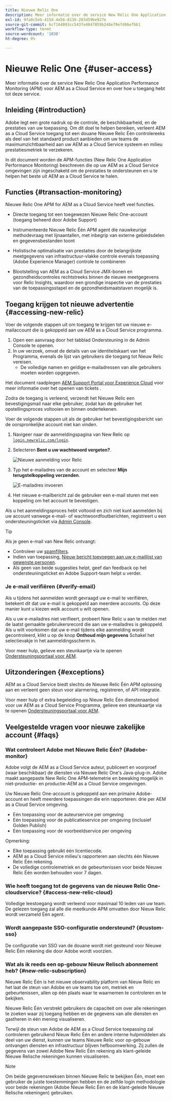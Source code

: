 ```yaml
---
title: Nieuwe Relic One
description: Meer informatie over de service New Relic One Application Performance Monitoring (APM) voor AEM as a Cloud Service en over hoe u toegang hebt tot deze service.
exl-id: 9fa0c5eb-415d-4e56-8136-203d59be927e
source-git-commit: 6cf164093cc543fe4847859b248e70efd86efbb1
workflow-type: tm+mt
source-wordcount: '1038'
ht-degree: 0%

---
```



# Nieuwe Relic One {#user-access}

Meer informatie over de service New Relic One Application Performance Monitoring (APM) voor AEM as a Cloud Service en over hoe u toegang hebt tot deze service.

## Inleiding {#introduction}

Adobe legt een grote nadruk op de controle, de beschikbaarheid, en de prestaties van uw toepassing. Om dit doel te helpen bereiken, verleent AEM as a Cloud Service toegang tot een douane Nieuwe Relic Één controlereeks als deel van het standaard product aanbieden om uw teams de maximumzichtbaarheid aan uw AEM as a Cloud Service systeem en milieu prestatiesmetriek te verzekeren.

In dit document worden de APM-functies (New Relic One Application Performance Monitoring) beschreven die op uw AEM as a Cloud Service omgevingen zijn ingeschakeld om de prestaties te ondersteunen en u te helpen het beste uit AEM as a Cloud Service te halen.

## Functies {#transaction-monitoring}

Nieuwe Relic One APM for AEM as a Cloud Service heeft veel functies.

* Directe toegang tot een toegewezen Nieuwe Relic One-account (toegang beheerd door Adobe Support)

* Instrumenteerde Nieuwe Relic Één APM agent die nauwkeurige methodevraag met lijnaantallen, met inbegrip van externe gebiedsdelen en gegevensbestanden toont

* Holistische optimalisatie van prestaties door de belangrijkste meetgegevens van infrastructuur-vlakke controle evenals toepassing (Adobe Experience Manager) controle te combineren

* Blootstelling van AEM as a Cloud Service JMX-bonen en gezondheidscontroles rechtstreeks binnen de nieuwe meetgegevens voor Relic Insights, waardoor een grondige inspectie van de prestaties van de toepassingsstapel en de gezondheidsmaatstaven mogelijk is.

## Toegang krijgen tot nieuwe advertentie {#accessing-new-relic}

Voer de volgende stappen uit om toegang te krijgen tot uw nieuwe e-mailaccount die is gekoppeld aan uw AEM as a Cloud Service programma.

1. Open een aanvraag door het tabblad Ondersteuning in de Admin Console te openen.
1. In uw verzoek, omvat de details van uw identiteitskaart van het Programma, evenals de lijst van gebruikers die toegang tot Nieuw Relic vereisen.
   * De volledige namen en geldige e-mailadressen van alle gebruikers moeten worden opgegeven.

Het document raadplegen [AEM Support Portal voor Experience Cloud](https://helpx.adobe.com/enterprise/using/support-for-experience-cloud.html) voor meer informatie over het openen van tickets .

Zodra de toegang is verleend, verzendt het Nieuwe Relic een bevestigingsmail naar elke gebruiker, zodat kan de gebruiker het opstellingsproces voltooien en binnen ondertekenen.

Voer de volgende stappen uit als de gebruiker het bevestigingsbericht van de oorspronkelijke account niet kan vinden.

1. Navigeer naar de aanmeldingspagina van New Relic op [`login.newrelic.com/login`](https://login.newrelic.com/login).

1. Selecteren **Bent u uw wachtwoord vergeten?**.

   ![Nieuwe aanmelding voor Relic](/help/implementing/cloud-manager/assets/new-relic/newrelic-1.png)

1. Typ het e-mailadres van de account en selecteer **Mijn terugstelkoppeling verzenden**.

   ![E-mailadres invoeren](/help/implementing/cloud-manager/assets/new-relic/newrelic-2.png)

1. Het nieuwe e-mailbericht zal de gebruiker een e-mail sturen met een koppeling om het account te bevestigen.

Als u het aanmeldingsproces hebt voltooid en zich niet kunt aanmelden bij uw account vanwege e-mail- of wachtwoordfoutberichten, registreert u een ondersteuningsticket via [Admin Console](https://adminconsole.adobe.com/).

>[!TIP]
>
>Als je geen e-mail van New Relic ontvangt:
>
>* Controleer uw [spamfilters](https://docs.newrelic.com/docs/accounts/accounts-billing/account-setup/create-your-new-relic-account/).
>* Indien van toepassing, [Nieuw bericht toevoegen aan uw e-maillijst van gewenste personen](https://docs.newrelic.com/docs/accounts/accounts/account-maintenance/account-email-settings/#email-whitelist).
>* Als geen van beide suggesties helpt, geef dan feedback op het ondersteuningsticket en Adobe Support-team helpt u verder.


### Je e-mail verifiëren {#verify-email}

Als u tijdens het aanmelden wordt gevraagd uw e-mail te verifiëren, betekent dit dat uw e-mail is gekoppeld aan meerdere accounts. Op deze manier kunt u kiezen welk account u wilt openen.

Als u uw e-mailadres niet verifieert, probeert New Relic u aan te melden met de laatst gemaakte gebruikersrecord die aan uw e-mailadres is gekoppeld. Als u wilt voorkomen dat uw e-mail tijdens elke aanmelding wordt gecontroleerd, klikt u op de knop **Onthoud mijn gegevens** Schakel het selectievakje in het aanmeldingsscherm in.

Voor meer hulp, gelieve een steunkaartje via te openen [Ondersteuningsportaal voor AEM](https://helpx.adobe.com/enterprise/using/support-for-experience-cloud.html).

## Uitzonderingen {#exceptions}

AEM as a Cloud Service biedt slechts de Nieuwe Relic Één APM oplossing aan en verleent geen steun voor alarmering, registreren, of API integratie.

Voor meer hulp of extra begeleiding op Nieuw Relic Één dienstenaanbod voor uw AEM as a Cloud Service Programma, gelieve een steunkaartje via te openen [Ondersteuningsportaal voor AEM](https://helpx.adobe.com/enterprise/using/support-for-experience-cloud.html).

## Veelgestelde vragen voor nieuwe zakelijke account {#faqs}

### Wat controleert Adobe met Nieuwe Relic Één? {#adobe-monitor}

Adobe volgt de AEM as a Cloud Service auteur, publiceert en voorproef (waar beschikbaar) de diensten via Nieuwe Relic One&#39;s Java-plug-in. Adobe maakt aangepaste New Relic One APM-telemetrie en bewaking mogelijk in niet-productie- en productie-AEM as a Cloud Service omgevingen.

Uw Nieuwe Relic One-account is gekoppeld aan een primaire Adobe-account en heeft meerdere toepassingen die erin rapporteren: drie per AEM as a Cloud Service omgeving.

* Eén toepassing voor de auteurservice per omgeving
* Eén toepassing voor de publicatieservice per omgeving (inclusief Golden Publish)
* Eén toepassing voor de voorbeeldservice per omgeving

Opmerking:

* Elke toepassing gebruikt één licentiecode.
* AEM as a Cloud Service milieu&#39;s rapporteren aan slechts één Nieuwe Relic Één rekening.
* De volledige controlemetriek en de gebeurtenissen voor beide Nieuwe Relic Één worden behouden voor 7 dagen.

### Wie heeft toegang tot de gegevens van de nieuwe Relic One-cloudservice? {#access-new-relic-cloud}

Volledige leestoegang wordt verleend voor maximaal 10 leden van uw team. De gelezen toegang zal alle die meetkunde APM omvatten door Nieuw Relic wordt verzameld Één agent.

### Wordt aangepaste SSO-configuratie ondersteund? {#custom-sso}

De configuratie van SSO van de douane wordt niet gesteund voor Nieuwe Relic Één rekening die door Adobe wordt voorzien.

### Wat als ik reeds een op-gebouw Nieuw Relisch abonnement heb? {#new-relic-subscription}

Nieuwe Relic Één is het nieuwe observability platform van Nieuw Relic en het laat de steun van Adobe en uw teams toe om, metriek en gebeurtenissen, allen op één plaats waar te waarnemen te controleren en te bekijken.

Nieuwe Relic Één verstrekt gebruikers de capaciteit om over alle rekeningen te zoeken waar zij toegang hebben en de gegevens van alle diensten en gastheren in één mening visualiseren.

Terwijl de steun van Adobe de AEM as a Cloud Service toepassing zal controleren gebruikend Nieuw Relic Één en andere interne hulpmiddelen als deel van uw dienst, kunnen uw teams Nieuwe Relic voor op-gebouw ontvangen diensten en infrastructuur blijven hefboomwerking. Zij zullen de gegevens van zowel Adobe New Relic Één rekening als klant-geleide Nieuwe Relische rekeningen kunnen visualiseren.

>[!NOTE]
>
>Om beide gegevensreeksen binnen Nieuwe Relic te bekijken Één, moet een gebruiker de juiste toestemmingen hebben en de zelfde login methodologie voor beide rekeningen (Adobe Nieuw Relic Één en de klant-geleide Nieuwe Relische rekeningen) gebruiken.

